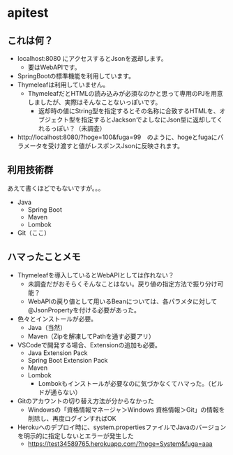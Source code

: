 # apitest

## これは何？

- localhost:8080 にアクセスするとJsonを返却します。
  - 要はWebAPIです。
- SpringBootの標準機能を利用しています。
- Thymeleafは利用していません。
  - ThymeleafだとHTMLの読み込みが必須なのかと思って専用のPJを用意しましたが、実際はそんなことないっぽいです。
    - 返却時の値にString型を指定するとその名称に合致するHTMLを、オブジェクト型を指定するとJacksonでよしなにJson型に返却してくれるっぽい？（未調査）
- http://localhost:8080/?hoge=100&fuga=99　のように、hogeとfugaにパラメータを受け渡すと値がレスポンスJsonに反映されます。

## 利用技術群

あえて書くほどでもないですが。。。

- Java
  - Spring Boot
  - Maven
  - Lombok
- Git（ここ）

## ハマったことメモ

- Thymeleafを導入しているとWebAPIとしては作れない？
  - 未調査だがおそらくそんなことはない。戻り値の指定方法で振り分け可能？
  - WebAPIの戻り値として用いるBeanについては、各パラメタに対して@JsonPropertyを付ける必要があった。
- 色々とインストールが必要。
  - Java（当然）
  - Maven（Zipを解凍してPathを通す必要アリ）
- VSCodeで開発する場合、Extensionの追加も必要。
  - Java Extension Pack
  - Spring Boot Extension Pack
  - Maven
  - Lombok
    - Lombokもインストールが必要なのに気づかなくてハマった。（ビルドが通らない）
- Gitのアカウントの切り替え方法が分からなかった
  - Windowsの「資格情報マネージャ＞Windows 資格情報＞Git」の情報を削除し、再度ログインすればOK
- Herokuへのデプロイ時に、system.propertiesファイルでJavaのバージョンを明示的に指定しないとエラーが発生した
  - https://test34589765.herokuapp.com/?hoge=System&fuga=aaa
